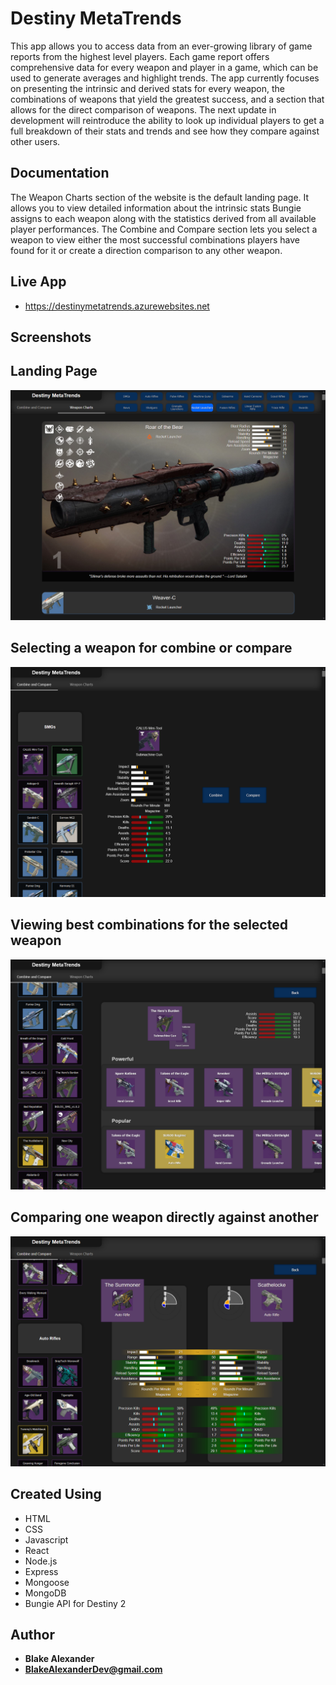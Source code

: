 # Destiny MetaTrends

This app allows you to access data from an ever-growing library of game reports from the highest level players.  Each game report offers comprehensive data for every weapon and player in a game, which can be used to generate averages and highlight trends.  The app currently focuses on presenting the intrinsic and derived stats for every weapon, the combinations of weapons that yield the greatest success, and a section that allows for the direct comparison of weapons.  The next update in development will reintroduce the ability to look up individual players to get a full breakdown of their stats and trends and see how they compare against other users.

## Documentation 

The Weapon Charts section of the website is the default landing page.  It allows you to view detailed information about the intrinsic stats Bungie assigns to each weapon along with the statistics derived from all available player performances.  The Combine and Compare section lets you select a weapon to view either the most successful combinations players have found for it or create a direction comparison to any other weapon.

## Live App

- https://destinymetatrends.azurewebsites.net

## Screenshots

## Landing Page
![Screenshot1](/screenshots/dmtfinalanding.png)

## Selecting a weapon for combine or compare
![Screenshot1](/screenshots/dmtfinalcnc.png)

## Viewing best combinations for the selected weapon
![Screenshot1](/screenshots/dmtfinalcnc1.png)

## Comparing one weapon directly against another
![Screenshot1](/screenshots/dmtfinalcnc2.png)

## Created Using

* HTML
* CSS
* Javascript
* React
* Node.js
* Express
* Mongoose
* MongoDB
* Bungie API for Destiny 2

## Author

* **Blake Alexander**
* **BlakeAlexanderDev@gmail.com**